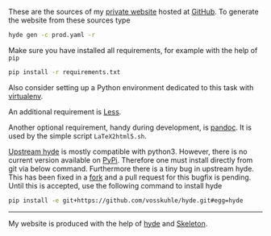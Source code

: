 These are the sources of my [private website](http://vosskuhle.github.io) hosted at [GitHub](https://github.com/vosskuhle/vosskuhle.github.io).
To generate the website from these sources type
```bash
hyde gen -c prod.yaml -r
```
Make sure you have installed all requirements, for example with the help of `pip`
```bash
pip install -r requirements.txt
```
Also consider setting up a Python environment dedicated to this task with [virtualenv](http://www.virtualenv.org).

An additional requirement is [Less](http://lesscss.org/).

Another optional requirement, handy during development, is [pandoc](http://johnmacfarlane.net/pandoc/).
It is used by the simple script `LaTeX2html5.sh`.

[Upstream hyde](https://github.com/hyde/hyde) is mostly compatible with python3.
However, there is no current version available on [PyPi](https://pypi.org/).
Therefore one must install directly from git via below command.
Furthermore there is a tiny bug in upstream hyde.
This has been fixed in a [fork](https://github.com/vosskuhle/hyde) and a pull request for this bugfix is pending.
Until this is accepted, use the following command to install hyde
```bash
pip install -e git+https://github.com/vosskuhle/hyde.git#egg=hyde
```

 * * *

My website is produced with the help of [hyde](http://github.com/hyde/hyde) and [Skeleton](http://www.getskeleton.com/).
